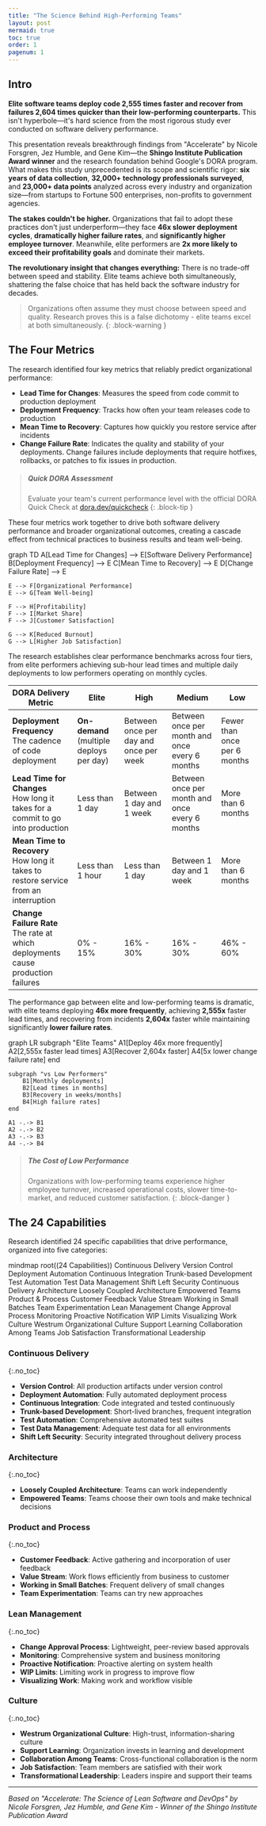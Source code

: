 ```yaml
---
title: "The Science Behind High-Performing Teams"
layout: post
mermaid: true
toc: true
order: 1
pagenum: 1
---
```



## Intro

**Elite software teams deploy code 2,555 times faster and recover from failures 2,604 times quicker than their low-performing counterparts.** This isn't hyperbole—it's hard science from the most rigorous study ever conducted on software delivery performance.

This presentation reveals breakthrough findings from "Accelerate" by Nicole Forsgren, Jez Humble, and Gene Kim—the **Shingo Institute Publication Award winner** and the research foundation behind Google's DORA program. What makes this study unprecedented is its scope and scientific rigor: **six years of data collection**, **32,000+ technology professionals surveyed**, and **23,000+ data points** analyzed across every industry and organization size—from startups to Fortune 500 enterprises, non-profits to government agencies.

**The stakes couldn't be higher.** Organizations that fail to adopt these practices don't just underperform—they face **46x slower deployment cycles**, **dramatically higher failure rates**, and **significantly higher employee turnover**. Meanwhile, elite performers are **2x more likely to exceed their profitability goals** and dominate their markets.

**The revolutionary insight that changes everything:** There is no trade-off between speed and stability. Elite teams achieve both simultaneously, shattering the false choice that has held back the software industry for decades.

> Organizations often assume they must choose between speed and quality. Research proves this is a false dichotomy - elite teams excel at both simultaneously.
{: .block-warning }

## The Four Metrics

The research identified four key metrics that reliably predict organizational performance:

- **Lead Time for Changes**: Measures the speed from code commit to production deployment
- **Deployment Frequency**: Tracks how often your team releases code to production  
- **Mean Time to Recovery**: Captures how quickly you restore service after incidents
- **Change Failure Rate**: Indicates the quality and stability of your deployments. Change failures include deployments that require hotfixes, rollbacks, or patches to fix issues in production.

> ##### Quick DORA Assessment
>
> Evaluate your team's current performance level with the official DORA Quick Check at [dora.dev/quickcheck](https://dora.dev/quickcheck/)
{: .block-tip }

These four metrics work together to drive both software delivery performance and broader organizational outcomes, creating a cascade effect from technical practices to business results and team well-being.

<div class="language-mermaid">
graph TD
    A[Lead Time for Changes] --> E[Software Delivery Performance]
    B[Deployment Frequency] --> E
    C[Mean Time to Recovery] --> E
    D[Change Failure Rate] --> E
    
    E --> F[Organizational Performance]
    E --> G[Team Well-being]
    
    F --> H[Profitability]
    F --> I[Market Share] 
    F --> J[Customer Satisfaction]
    
    G --> K[Reduced Burnout]
    G --> L[Higher Job Satisfaction]
</div>

The research establishes clear performance benchmarks across four tiers, from elite performers achieving sub-hour lead times and multiple daily deployments to low performers operating on monthly cycles.

| **DORA Delivery Metric** | **Elite**                                | **High**                               | **Medium**                                     | **Low**                      |
|----------------------------------|------------------------------------------|----------------------------------------|------------------------------------------------|------------------------------|
| **Deployment Frequency**<br>The cadence of code deployment | **On-demand** (multiple deploys per day) | Between once per day and once per week | Between once per month and once every 6 months | Fewer than once per 6 months |
| **Lead Time for Changes**<br>How long it takes for a commit to go into production | Less than 1 day                          | Between 1 day and 1 week               | Between once per month and once every 6 months | More than 6 months           |
| **Mean Time to Recovery**<br>How long it takes to restore service from an interruption | Less than 1 hour                         | Less than 1 day                        | Between 1 day and 1 week                       | More than 6 months           |
| **Change Failure Rate**<br>The rate at which deployments cause production failures | 0% - 15%                                 | 16% - 30%                              | 16% - 30%                                      | 46% - 60%                    |

The performance gap between elite and low-performing teams is dramatic, with elite teams deploying **46x more frequently**, achieving **2,555x** faster lead times, and recovering from incidents **2,604x** faster while maintaining significantly **lower failure rates**.

<div class="language-mermaid">
graph LR
    subgraph "Elite Teams"
        A1[Deploy 46x more frequently]
        A2[2,555x faster lead times]
        A3[Recover 2,604x faster]
        A4[5x lower change failure rate]
    end
    
    subgraph "vs Low Performers"
        B1[Monthly deployments]
        B2[Lead times in months]
        B3[Recovery in weeks/months]
        B4[High failure rates]
    end
    
    A1 -.-> B1
    A2 -.-> B2
    A3 -.-> B3
    A4 -.-> B4
</div>

> ##### The Cost of Low Performance
>
> Organizations with low-performing teams experience higher employee turnover, increased operational costs, slower time-to-market, and reduced customer satisfaction.
{: .block-danger }

## The 24 Capabilities

Research identified 24 specific capabilities that drive performance, organized into five categories:

<div class="language-mermaid">
mindmap
  root((24 Capabilities))
    Continuous Delivery
      Version Control
      Deployment Automation
      Continuous Integration
      Trunk-based Development
      Test Automation
      Test Data Management
      Shift Left Security
      Continuous Delivery
    Architecture
      Loosely Coupled Architecture
      Empowered Teams
    Product & Process
      Customer Feedback
      Value Stream
      Working in Small Batches
      Team Experimentation
    Lean Management
      Change Approval Process
      Monitoring
      Proactive Notification
      WIP Limits
      Visualizing Work
    Culture
      Westrum Organizational Culture
      Support Learning
      Collaboration Among Teams
      Job Satisfaction
      Transformational Leadership
</div>

### Continuous Delivery
{:.no_toc}
- **Version Control**: All production artifacts under version control
- **Deployment Automation**: Fully automated deployment process
- **Continuous Integration**: Code integrated and tested continuously
- **Trunk-based Development**: Short-lived branches, frequent integration
- **Test Automation**: Comprehensive automated test suites
- **Test Data Management**: Adequate test data for all environments
- **Shift Left Security**: Security integrated throughout delivery process

### Architecture
{:.no_toc}
- **Loosely Coupled Architecture**: Teams can work independently
- **Empowered Teams**: Teams choose their own tools and make technical decisions

### Product and Process
{:.no_toc}
- **Customer Feedback**: Active gathering and incorporation of user feedback
- **Value Stream**: Work flows efficiently from business to customer
- **Working in Small Batches**: Frequent delivery of small changes
- **Team Experimentation**: Teams can try new approaches

### Lean Management
{:.no_toc}
- **Change Approval Process**: Lightweight, peer-review based approvals
- **Monitoring**: Comprehensive system and business monitoring
- **Proactive Notification**: Proactive alerting on system health
- **WIP Limits**: Limiting work in progress to improve flow
- **Visualizing Work**: Making work and workflow visible

### Culture
{:.no_toc}
- **Westrum Organizational Culture**: High-trust, information-sharing culture
- **Support Learning**: Organization invests in learning and development
- **Collaboration Among Teams**: Cross-functional collaboration is the norm
- **Job Satisfaction**: Team members are satisfied with their work
- **Transformational Leadership**: Leaders inspire and support their teams

---

*Based on "Accelerate: The Science of Lean Software and DevOps" by Nicole Forsgren, Jez Humble, and Gene Kim - Winner of the Shingo Institute Publication Award*